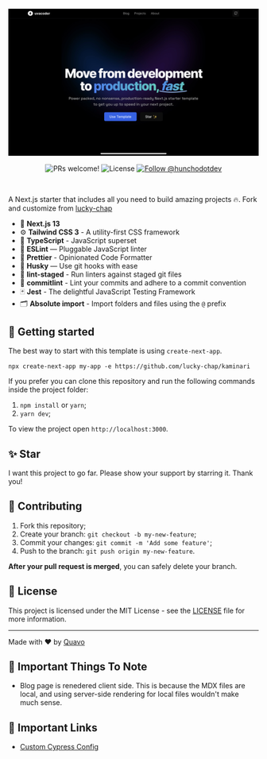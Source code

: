 <p align="center">
  <img src="screenshot-starter-uvacoderportfolio.png" alt="Next.js and TypeScript">
</p>

<p align="center">
  <img src="https://img.shields.io/static/v1?label=PRs&message=welcome&style=for-the-badge&color=24B36B&labelColor=000000" alt="PRs welcome!" />

  <img alt="License" src="https://img.shields.io/github/license/chhpt/typescript-nextjs-starter?style=for-the-badge&color=24B36B&labelColor=000000">

  <a href="https://twitter.com/intent/follow?screen_name=hunchodotdev">
    <img src="https://img.shields.io/twitter/follow/hunchodotdev?style=for-the-badge&color=24B36B&labelColor=000000" alt="Follow @hunchodotdev" />
  </a>
</p>

<br>

A Next.js starter that includes all you need to build amazing projects 🔥. Fork and customize from [lucky-chap](https://github.com/lucky-chap/kaminari)

- 🚀 **Next.js 13**
- ⚙️ **Tailwind CSS 3** - A utility-first CSS framework
- 🍓 **TypeScript** - JavaScript superset
- 📏 **ESLint** — Pluggable JavaScript linter
- 💖 **Prettier** - Opinionated Code Formatter
- 🐶 **Husky** — Use git hooks with ease
- 🚫 **lint-staged** - Run linters against staged git files
- 🚫 **commitlint** - Lint your commits and adhere to a commit convention
- 🃏 **Jest** - The delightful JavaScript Testing Framework
- 🗂 **Absolute import** - Import folders and files using the `@` prefix

## 🚀 Getting started

The best way to start with this template is using `create-next-app`.

```
npx create-next-app my-app -e https://github.com/lucky-chap/kaminari
```

If you prefer you can clone this repository and run the following commands inside the project folder:

1. `npm install` or `yarn`;
2. `yarn dev`;

To view the project open `http://localhost:3000`.

## ✨ Star

I want this project to go far. Please show your support by starring it. Thank you!

## 🤝 Contributing

1. Fork this repository;
2. Create your branch: `git checkout -b my-new-feature`;
3. Commit your changes: `git commit -m 'Add some feature'`;
4. Push to the branch: `git push origin my-new-feature`.

**After your pull request is merged**, you can safely delete your branch.

## 📝 License

This project is licensed under the MIT License - see the [LICENSE](LICENSE) file for more information.

---

Made with ♥ by [Quavo](https://twitter.com/hunchodotdev)

## 🔗 Important Things To Note

- Blog page is renedered client side. This is because the MDX files are local, and using server-side rendering for local files wouldn't make much sense.

## 🔗 Important Links

- [Custom Cypress Config](https://github.com/cypress-io/cypress/issues/22059#issuecomment-1178574704)
